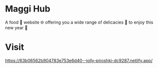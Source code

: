 # Maggi Hub
A food 🍱 website 🌐 offering you a wide range of delicacies 🍡 to enjoy this new year 🎉

# Visit
https://63b06562b904783e753e6d40--jolly-piroshki-dc9287.netlify.app/

